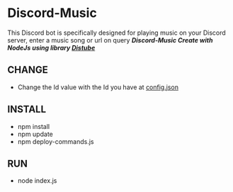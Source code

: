 # Discord-Music
This Discord bot is specifically designed for playing music on your Discord server, enter a music song or url on query
***Discord-Music Create with NodeJs using library [Distube](https://github.com/skick1234/DisTube)***
## CHANGE
- Change the Id value with the Id you have at [config.json](https://github.com/Fushigo/Discord-Music/blob/main/config.json)
## INSTALL
- npm install
- npm update
- npm deploy-commands.js
## RUN
- node index.js
